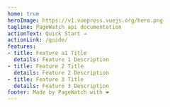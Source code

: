 ```yaml
---
home: true
heroImage: https://v1.vuepress.vuejs.org/hero.png
tagline: PageWatch api documentation
actionText: Quick Start →
actionLink: /guide/
features:
- title: Feature a1 Title
  details: Feature 1 Description
- title: Feature 2 Title
  details: Feature 2 Description
- title: Feature 3 Title
  details: Feature 3 Description
footer: Made by PageWatch with ❤️
---
```

